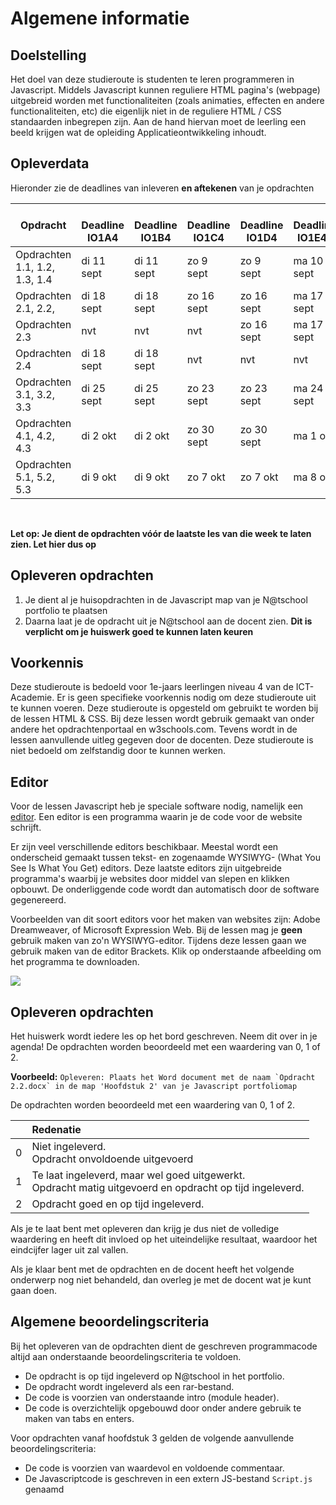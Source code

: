 # Algemene informatie

## Doelstelling
Het doel van deze studieroute is studenten te leren programmeren in Javascript. Middels Javascript kunnen reguliere HTML pagina's (webpage) uitgebreid worden met functionaliteiten (zoals animaties, effecten en andere functionaliteiten, etc) die eigenlijk niet in de reguliere HTML / CSS standaarden inbegrepen zijn.
Aan de hand hiervan moet de leerling een beeld krijgen wat de opleiding Applicatieontwikkeling inhoudt. 

## Opleverdata
Hieronder zie de deadlines van inleveren **en aftekenen** van je opdrachten

|Opdracht              | &nbsp; &nbsp; Deadline **IO1A4** | &nbsp; &nbsp; Deadline **IO1B4** | &nbsp; &nbsp; Deadline **IO1C4** | &nbsp; &nbsp; Deadline **IO1D4** | &nbsp; &nbsp; Deadline **IO1E4** &nbsp;|
|--------------------  |----------- | --------- | --------- | --------- | --------- |
| Opdrachten 1.1, 1.2, 1.3, 1.4 | di 11 sept | di 11 sept | zo 9 sept | zo 9 sept | ma 10 sept |
| Opdrachten 2.1, 2.2, | di 18 sept | di 18 sept | zo 16 sept | zo 16 sept | ma 17 sept |
| Opdrachten 2.3 | nvt | nvt | nvt | zo 16 sept | ma 17 sept |
| Opdrachten 2.4 | di 18 sept | di 18 sept | nvt | nvt | nvt |
| Opdrachten 3.1, 3.2, 3.3 | di 25 sept | di 25 sept | zo 23 sept | zo 23 sept | ma 24 sept |
| Opdrachten 4.1, 4.2, 4.3 | di 2 okt | di 2 okt | zo 30 sept | zo 30 sept | ma 1 okt |
| Opdrachten 5.1, 5.2, 5.3 | di 9 okt | di 9 okt | zo 7 okt | zo 7 okt | ma 8 okt |



<br> 

**Let op: Je dient de opdrachten vóór de laatste les van die week te laten zien. Let hier dus op** 

## Opleveren opdrachten
1. Je dient al je huisopdrachten in de Javascript map van je N@tschool portfolio te plaatsen
2. Daarna laat je de opdracht uit je N@tschool aan de docent zien. **Dit is verplicht om je huiswerk goed te kunnen laten keuren**


## Voorkennis
Deze studieroute is bedoeld voor 1e-jaars leerlingen niveau 4 van de ICT-Academie. Er is geen specifieke voorkennis nodig om deze studieroute uit te kunnen voeren. Deze studieroute is opgesteld om gebruikt te worden bij de lessen HTML & CSS. Bij deze lessen wordt gebruik gemaakt van onder andere het opdrachtenportaal en w3schools.com. Tevens wordt in de lessen aanvullende uitleg gegeven door de docenten. Deze studieroute is niet bedoeld om zelfstandig door te kunnen werken.


## Editor
Voor de lessen Javascript heb je speciale software nodig, namelijk een [editor](http://en.wikipedia.org/wiki/List_of_HTML_editors). Een editor is een programma waarin je de code voor de website schrijft.

Er zijn veel verschillende editors beschikbaar. Meestal wordt een onderscheid gemaakt tussen tekst- en zogenaamde WYSIWYG- (What You See Is What You Get) editors. Deze laatste editors zijn uitgebreide programma's waarbij je websites door middel van slepen en klikken opbouwt. De onderliggende code wordt dan automatisch door de software gegenereerd.

Voorbeelden van dit soort editors voor het maken van websites zijn: Adobe Dreamweaver, of Microsoft Expression Web. Bij de lessen mag je **geen** gebruik maken van zo'n WYSIWYG-editor. Tijdens deze lessen gaan we gebruik maken van de editor Brackets.
Klik op onderstaande afbeelding om het programma te downloaden.

[<img src="https://elo.kw1c.nl/CMS/Studie/811%20ICT-Academie/811%20VakkenInhoud/%5BB.14%20HTM%5D%20HTMLCSS/Productie/02.%20Opdrachten/Algemeen/Brackets.png">](http://brackets.io/)

## Opleveren opdrachten
Het huiswerk wordt iedere les op het bord geschreven. Neem dit over in je agenda! De opdrachten worden beoordeeld met een waardering van 0, 1 of 2.

**Voorbeeld:**
``Opleveren: Plaats het Word document met de naam `Opdracht 2.2.docx` in de map 'Hoofdstuk 2' van je Javascript portfoliomap``

De opdrachten worden beoordeeld met een waardering van 0, 1 of 2.

<table><thead>
<tr>
<th></th>
<th align="left">Redenatie</th>
</tr>
</thead><tbody>
<tr>
<td>0</td>
<td align="left">Niet ingeleverd.    <br>Opdracht onvoldoende uitgevoerd</td>
</tr>
<tr>
<td>1</td>
<td align="left">Te laat ingeleverd, maar wel goed uitgewerkt.<br>Opdracht matig uitgevoerd en opdracht op tijd ingeleverd.</td>
</tr>
<tr>
<td>2</td>
<td align="left">Opdracht goed en op tijd ingeleverd.</td>
</tr>
</tbody></table>

Als je te laat bent met opleveren dan krijg je dus niet de volledige waardering en heeft dit invloed op het uiteindelijke resultaat, waardoor het eindcijfer lager uit zal vallen.

Als je klaar bent met de opdrachten en de docent heeft het volgende onderwerp nog niet behandeld, dan overleg je met de docent wat je kunt gaan doen.


## Algemene beoordelingscriteria

Bij het opleveren van de opdrachten dient de geschreven programmacode altijd aan onderstaande beoordelingscriteria te voldoen.
*	De opdracht is op tijd ingeleverd op N@tschool in het portfolio.
*	De opdracht wordt ingeleverd als een rar-bestand.
*	De code is voorzien van onderstaande intro (module header). 
*	De code is overzichtelijk opgebouwd door onder andere gebruik te maken van tabs en enters.
 
Voor opdrachten vanaf hoofdstuk 3 gelden de volgende aanvullende beoordelingscriteria:
 
*	De code is voorzien van waardevol en voldoende commentaar.
*	De Javascriptcode is geschreven in een extern JS-bestand `Script.js` genaamd
